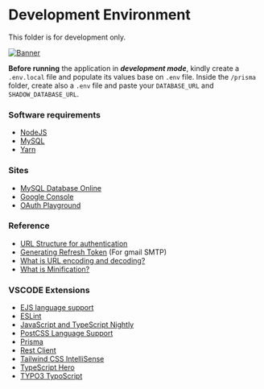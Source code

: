 # Development Environment

This folder is for development only.

[![Banner](https://media.giphy.com/media/bGgsc5mWoryfgKBx1u/giphy.gif)](https://github.com/jmrl23/system)

**Before running** the application in **_development mode_**, kindly create a `.env.local` file 
and populate its values base on `.env` file. Inside the `/prisma` folder, create also a `.env` file and 
paste your `DATABASE_URL` and `SHADOW_DATABASE_URL`.

### Software requirements
  - [NodeJS](https://nodejs.org/en/)
  - [MySQL](https://dev.mysql.com/downloads/)
  - [Yarn](https://www.npmjs.com/package/yarn)

### Sites
  - [MySQL Database Online](https://app.planetscale.com/)
  - [Google Console](https://console.cloud.google.com/)
  - [OAuth Playground](https://developers.google.com/oauthplayground/)

### Reference
  - [URL Structure for authentication](https://danq.me/2021/09/07/http-basic-auth-urls/)
  - [Generating Refresh Token](https://www.youtube.com/watch?v=JJ44WA_eV8E) (For gmail SMTP)
  - [What is URL encoding and decoding?](https://www.w3schools.com/tags/ref_urlencode.ASP)
  - [What is Minification?](https://www.imperva.com/learn/performance/minification/#:~:text=Minification%20is%20the%20process%20of,into%20a%20better%20user%20experience.)

### VSCODE Extensions
  - [EJS language support](https://marketplace.visualstudio.com/items?itemName=DigitalBrainstem.javascript-ejs-support)
  - [ESLint](https://marketplace.visualstudio.com/items?itemName=dbaeumer.vscode-eslint)
  - [JavaScript and TypeScript Nightly](https://marketplace.visualstudio.com/items?itemName=ms-vscode.vscode-typescript-next)
  - [PostCSS Language Support](https://marketplace.visualstudio.com/items?itemName=csstools.postcss)
  - [Prisma](https://marketplace.visualstudio.com/items?itemName=Prisma.prisma)
  - [Rest Client](https://marketplace.visualstudio.com/items?itemName=humao.rest-client)
  - [Tailwind CSS IntelliSense](https://marketplace.visualstudio.com/items?itemName=bradlc.vscode-tailwindcss)
  - [TypeScript Hero](https://marketplace.visualstudio.com/items?itemName=rbbit.typescript-hero)
  - [TYPO3 TypoScript](https://marketplace.visualstudio.com/items?itemName=benjaminkott.typo3-typoscript)

